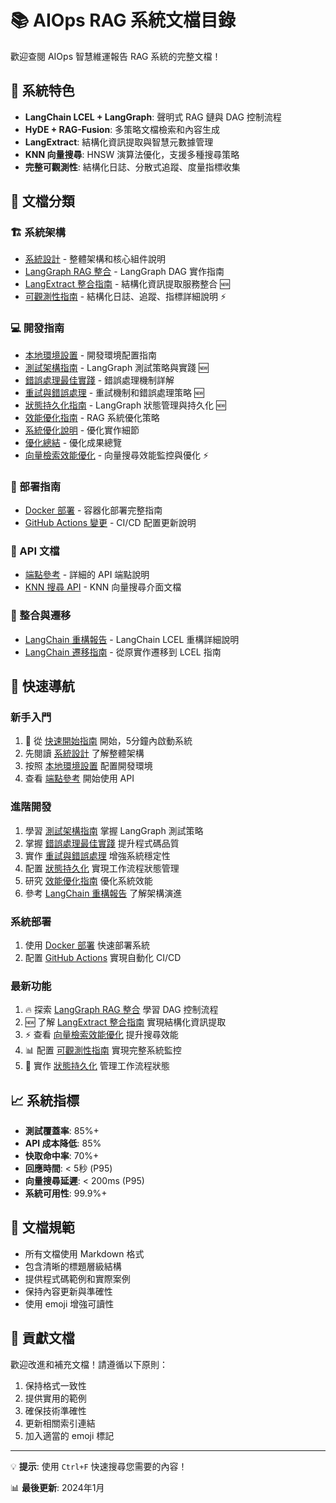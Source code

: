 # 📚 AIOps RAG 系統文檔目錄

歡迎查閱 AIOps 智慧維運報告 RAG 系統的完整文檔！

## 🌟 系統特色

- **LangChain LCEL + LangGraph**: 聲明式 RAG 鏈與 DAG 控制流程
- **HyDE + RAG-Fusion**: 多策略文檔檢索和內容生成
- **LangExtract**: 結構化資訊提取與智慧元數據管理
- **KNN 向量搜尋**: HNSW 演算法優化，支援多種搜尋策略
- **完整可觀測性**: 結構化日誌、分散式追蹤、度量指標收集

## 📑 文檔分類

### 🏗️ 系統架構
- [系統設計](./architecture/system-design.md) - 整體架構和核心組件說明
- [LangGraph RAG 整合](./README_LANGGRAPH_INTEGRATION.md) - LangGraph DAG 實作指南
- [LangExtract 整合指南](./langextract-integration.md) - 結構化資訊提取服務整合 🆕
- [可觀測性指南](./observability.md) - 結構化日誌、追蹤、指標詳細說明 ⚡

### 💻 開發指南
- [本地環境設置](./development/local-setup.md) - 開發環境配置指南
- [測試架構指南](./development/test-architecture.md) - LangGraph 測試策略與實踐 🆕
- [錯誤處理最佳實踐](./development/error-handling.md) - 錯誤處理機制詳解
- [重試與錯誤處理](./retry_and_error_handling.md) - 重試機制和錯誤處理策略 🆕
- [狀態持久化指南](./state_persistence_guide.md) - LangGraph 狀態管理與持久化 🆕
- [效能優化指南](./development/optimization-guide.md) - RAG 系統優化策略
- [系統優化說明](./development/optimizations.md) - 優化實作細節
- [優化總結](./development/OPTIMIZATION_SUMMARY.md) - 優化成果總覽
- [向量檢索效能優化](./vector-performance-optimization.md) - 向量搜尋效能監控與優化 ⚡

### 🚀 部署指南
- [Docker 部署](./deployment/docker-guide.md) - 容器化部署完整指南
- [GitHub Actions 變更](./github-actions-changes.md) - CI/CD 配置更新說明

### 📡 API 文檔
- [端點參考](./api/endpoints.md) - 詳細的 API 端點說明
- [KNN 搜尋 API](./api/knn-search-api.md) - KNN 向量搜尋介面文檔

### 🔗 整合與遷移
- [LangChain 重構報告](./langchain_refactoring_report.md) - LangChain LCEL 重構詳細說明
- [LangChain 遷移指南](./langchain_migration_guide.md) - 從原實作遷移到 LCEL 指南

## 🎯 快速導航

### 新手入門
1. 🚀 從 [快速開始指南](./quick-start.md) 開始，5分鐘內啟動系統
2. 先閱讀 [系統設計](./architecture/system-design.md) 了解整體架構
3. 按照 [本地環境設置](./development/local-setup.md) 配置開發環境
4. 查看 [端點參考](./api/endpoints.md) 開始使用 API

### 進階開發
1. 學習 [測試架構指南](./development/test-architecture.md) 掌握 LangGraph 測試策略
2. 掌握 [錯誤處理最佳實踐](./development/error-handling.md) 提升程式碼品質
3. 實作 [重試與錯誤處理](./retry_and_error_handling.md) 增強系統穩定性
4. 配置 [狀態持久化](./state_persistence_guide.md) 實現工作流程狀態管理
5. 研究 [效能優化指南](./development/optimization-guide.md) 優化系統效能
6. 參考 [LangChain 重構報告](./langchain_refactoring_report.md) 了解架構演進

### 系統部署
1. 使用 [Docker 部署](./deployment/docker-guide.md) 快速部署系統
2. 配置 [GitHub Actions](./github-actions-changes.md) 實現自動化 CI/CD

### 最新功能
1. 🔥 探索 [LangGraph RAG 整合](./README_LANGGRAPH_INTEGRATION.md) 學習 DAG 控制流程
2. 🆕 了解 [LangExtract 整合指南](./langextract-integration.md) 實現結構化資訊提取
3. ⚡ 查看 [向量檢索效能優化](./vector-performance-optimization.md) 提升搜尋效能
4. 📊 配置 [可觀測性指南](./observability.md) 實現完整系統監控
5. 💾 實作 [狀態持久化](./state_persistence_guide.md) 管理工作流程狀態

## 📈 系統指標

- **測試覆蓋率**: 85%+
- **API 成本降低**: 85%
- **快取命中率**: 70%+
- **回應時間**: < 5秒 (P95)
- **向量搜尋延遲**: < 200ms (P95)
- **系統可用性**: 99.9%+

## 📝 文檔規範

- 所有文檔使用 Markdown 格式
- 包含清晰的標題層級結構
- 提供程式碼範例和實際案例
- 保持內容更新與準確性
- 使用 emoji 增強可讀性

## 🤝 貢獻文檔

歡迎改進和補充文檔！請遵循以下原則：
1. 保持格式一致性
2. 提供實用的範例
3. 確保技術準確性
4. 更新相關索引連結
5. 加入適當的 emoji 標記

---

💡 **提示**: 使用 `Ctrl+F` 快速搜尋您需要的內容！

📊 **最後更新**: 2024年1月